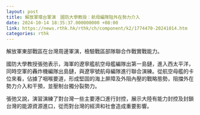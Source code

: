 ```yaml
---
layout: post
title: 解放軍環台軍演　國防大學教授：航母編隊阻外在勢力介入
date: 2024-10-14 18:35:37.000000000 +08:00
link: https://news.rthk.hk/rthk/ch/component/k2/1774470-20241014.htm
categories: rthk
---
```


解放軍東部戰區在台灣周邊軍演，檢驗戰區部隊聯合作戰實戰能力。

國防大學教授張弛表示，海軍的遼寧艦航空母艦編隊出第一島鏈，進入西太平洋，同時空軍的轟炸機編隊出島鏈，與遼寧號航母編隊進行聯合演練。從航空母艦的卡位來看，佔據了咽喉要道，形成堅固的海上屏障及外阻內壓的戰略態勢，阻擋外在勢力介入和干預，並壓制台獨分裂勢力。

張弛又說，演習演練了對台灣一些主要港口進行封控，展示大陸有能力封控及封鎖台灣的能源資源進口，從而對台灣的經濟和社會造成重要影響。

